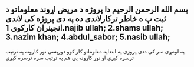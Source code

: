 بسم الله الرحمن الرحیم
دا پروژه د مریض اړوند معلوماتو د ثبت پ ه خاطر ترکارلاندی ده 
په دی پروژه کی لاندی انجینران کارکوی 
1.najib ullah;
2.shams ullah;
3.nazim khan;
4.abdul_sabor;
5.nasib ullah;
 ---------------------------------------------
  يه لومړی سر کی ددی پروژی په ابتدایه معلوماتو کار کوو 
  دورپسی نور کارونه په ترتیب ترسره کیږی
  او نور کارونه یی هم په ترتیب سره ترسره کیږی
  
